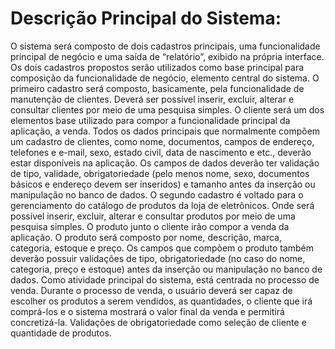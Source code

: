 # Descrição Principal do Sistema:

O sistema será composto de dois cadastros principais, uma funcionalidade principal de negócio e uma saída de “relatório”, exibido na própria interface. Os dois cadastros propostos serão utilizados como base principal para composição da funcionalidade de negócio, elemento central do sistema.
O primeiro cadastro será composto, basicamente, pela funcionalidade de manutenção de clientes. Deverá ser possível inserir, excluir, alterar e consultar clientes por meio de uma pesquisa simples. O cliente será um dos elementos base utilizado para compor a funcionalidade principal da aplicação, a venda. Todos os dados principais que normalmente compõem um cadastro de clientes, como nome, documentos, campos de endereço, telefones e e-mail, sexo, estado civil, data de nascimento e etc., deverão estar disponíveis na aplicação. Os campos de dados deverão ter validação de tipo, validade, obrigatoriedade (pelo menos nome, sexo, documentos básicos e endereço devem ser inseridos) e tamanho antes da inserção ou manipulação no banco de dados.
O segundo cadastro é voltado para o gerenciamento do catálogo de produtos da loja de eletrônicos. Onde será possível inserir, excluir, alterar e consultar produtos por meio de uma pesquisa simples. O produto junto o cliente irão compor a venda da aplicação. O produto será composto por nome, descrição, marca, categoria, estoque e preço. Os campos que compõem o produto também deverão possuir validações de tipo, obrigatoriedade (no caso do nome, categoria, preço e estoque) antes da inserção ou manipulação no banco de dados.
Como atividade principal do sistema, está centrada no processo de venda. Durante o processo de venda, o usuário deverá ser capaz de escolher os produtos a serem vendidos, as quantidades, o cliente que irá comprá-los e o sistema mostrará o valor final da venda e permitirá concretizá-la. Validações de obrigatoriedade como seleção de cliente e quantidade de produtos.
